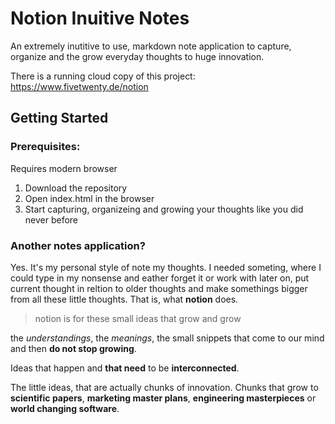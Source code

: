 # Notion Inuitive Notes

An extremely inutitive to use, markdown note application to capture, organize and the grow everyday thoughts to huge innovation.

There is a running cloud copy of this project: https://www.fivetwenty.de/notion

## Getting Started
### Prerequisites:

Requires modern browser

1. Download the repository
2. Open index.html in the browser
3. Start capturing, organizeing and growing your thoughts like you did never before

### Another notes application?

Yes. It's my personal style of note my thoughts. I needed someting, where I could type in my nonsense and eather forget it or work with later on, put current thought in reltion to older thoughts and make somethings bigger from all these little thoughts. That is, what **notion** does.

> notion is for these small ideas that grow and grow

the *understandings*, the *meanings*, the small snippets that come to our mind and then __do not stop growing__.

Ideas that happen and **that need** to be __interconnected__.

The little ideas, that are actually chunks of innovation. Chunks that grow to **scientific papers**, **marketing master plans**, **engineering masterpieces** or **world changing software**.